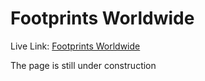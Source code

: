 # Footprints Worldwide
Live Link: [Footprints Worldwide](https://blog-project-frontend-r43y.onrender.com/)

The page is still under construction
